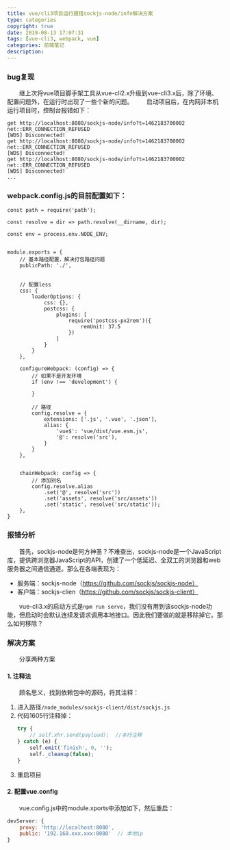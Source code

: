 ```yaml
---
title: vue/cli3项目运行报错sockjs-node/info解决方案
type: categories
copyright: true
date: 2019-08-13 17:07:31
tags: [vue-cli3, webpack, vue]
categories: 前端笔记
description:
---
```

### bug复现
&emsp;&emsp;继上次将vue项目脚手架工具从vue-cli2.x升级到vue-cli3.x后，除了环境、配置问题外，在运行时出现了一些个新的问题。
&emsp;&emsp;启动项目后，在内网非本机运行项目时，控制台报错如下：
```
get http://localhost:8080/sockjs-node/info?t=1462183700002 net::ERR_CONNECTION_REFUSED
[WDS] Disconnected!
get http://localhost:8080/sockjs-node/info?t=1462183700002 net::ERR_CONNECTION_REFUSED
[WDS] Disconnected!
get http://localhost:8080/sockjs-node/info?t=1462183700002 net::ERR_CONNECTION_REFUSED
[WDS] Disconnected!
...
```

<!--more-->

### webpack.config.js的目前配置如下：
```
const path = require('path');

const resolve = dir => path.resolve(__dirname, dir);

const env = process.env.NODE_ENV;


module.exports = {
    // 基本路径配置，解决打包路径问题
    publicPath: './',


    // 配置less
    css: {
        loaderOptions: {
            css: {},
            postcss: {
                plugins: [
                    require('postcss-px2rem')({
                        remUnit: 37.5
                    })
                ]
            }
        }
    },

    configureWebpack: (config) => {
        // 如果不是开发环境
        if (env !== 'development') {

        }

        // 路径
        config.resolve = {
            extensions: ['.js', '.vue', '.json'],
            alias: {
                'vue$': 'vue/dist/vue.esm.js',
                '@': resolve('src'),
            }
        }
    },


    chainWebpack: config => {
        // 添加别名
        config.resolve.alias
            .set('@', resolve('src'))
            .set('assets', resolve('src/assets'))
            .set('static', resolve('src/static'));
    },
}
```

### 报错分析
&emsp;&emsp;首先，sockjs-node是何方神圣？不难查出，sockjs-node是一个JavaScript库，提供跨浏览器JavaScript的API，创建了一个低延迟、全双工的浏览器和web服务器之间通信通道。那么在各端表现为：
- 服务端：sockjs-node（https://github.com/sockjs/sockjs-node）
- 客户端：sockjs-clien（https://github.com/sockjs/sockjs-client）

&emsp;&emsp;vue-cli3.x的启动方式是`npm run serve`，我们没有用到该sockjs-node功能，但启动时会默认连续发请求调用本地接口。因此我们要做的就是移除掉它。那么如何移除？

### 解决方案
&emsp;&emsp;分享两种方案
#### 1. 注释法
&emsp;&emsp;顾名思义，找到依赖包中的源码，将其注释：
1. 进入路径`/node_modules/sockjs-client/dist/sockjs.js`
2. 代码1605行注释掉：
    ```js
    try {
        // self.xhr.send(payload);  //本行注释
    } catch (e) {
        self.emit('finish', 0, '');
        self._cleanup(false);
    }
    ```
3. 重启项目

#### 2. 配置vue.config
&emsp;&emsp;vue.config.js中的module.xports中添加如下，然后重启：
```js
devServer: {
    proxy: 'http://localhost:8080',
    public: '192.168.xxx.xxx:8080'  // 本地ip
}
```